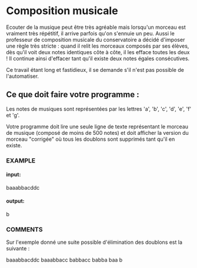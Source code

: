 # Composition musicale

Ecouter de la musique peut être très agréable mais lorsqu'un morceau est vraiment très répétitif, il arrive parfois qu'on s'ennuie un peu. Aussi le professeur de composition musicale du conservatoire a décidé d'imposer une règle très stricte : quand il relit les morceaux composés par ses élèves, dès qu'il voit deux notes identiques côte à côte, il les efface toutes les deux ! Il continue ainsi d'effacer tant qu'il existe deux notes égales consécutives.

Ce travail étant long et fastidieux, il se demande s'il n'est pas possible de l'automatiser.

## Ce que doit faire votre programme :
Les notes de musiques sont représentées par les lettres 'a', 'b', 'c', 'd', 'e', 'f' et 'g'.

Votre programme doit lire une seule ligne de texte représentant le morceau de musique (composé de moins de 500 notes) et doit afficher la version du morceau "corrigée" où tous les doublons sont supprimés tant qu'il en existe.

### EXAMPLE
#### input:
baaabbacddc

#### output:
b

### COMMENTS
Sur l'exemple donné une suite possible d'élimination des doublons est la suivante :

baaabbacddc
baaabbacc
babbacc
babba
baa
b